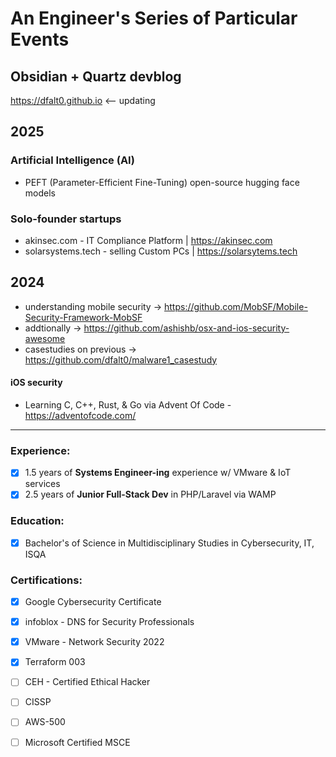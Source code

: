 # An Engineer's Series of Particular Events

## Obsidian + Quartz devblog
https://dfalt0.github.io <-- updating

<!--
**dfalt0/dfalt0** is a ✨ _special_ ✨ repository because its `README.md` (this file) appears on your GitHub profile.

Here are some ideas to get you started:

- 🔭 I’m currently working on ...
- 🌱 I’m currently learning ...
- 👯 I’m looking to collaborate on ...
- 🤔 I’m looking for help with ...
- 💬 Ask me about ...
- 📫 How to reach me: ...
- 😄 Pronouns: ...
- ⚡ Fun fact: ...
-->

## 2025 

### Artificial Intelligence (AI)
- PEFT (Parameter-Efficient Fine-Tuning) open-source hugging face models

### Solo-founder startups 
- akinsec.com - IT Compliance Platform | https://akinsec.com
- solarsystems.tech - selling Custom PCs | https://solarsytems.tech 


## 2024 
- understanding mobile security -> https://github.com/MobSF/Mobile-Security-Framework-MobSF
- addtionally -> https://github.com/ashishb/osx-and-ios-security-awesome
- casestudies on previous -> https://github.com/dfalt0/malware1_casestudy
  
#### iOS security
- Learning C, C++, Rust, & Go via Advent Of Code - https://adventofcode.com/


----

### Experience:
- [x] 1.5 years of <b>Systems Engineer-ing</b> experience w/ VMware & IoT services
- [x] 2.5 years of <b>Junior Full-Stack Dev</b> in PHP/Laravel via WAMP

### Education:
- [x] Bachelor's of Science in Multidisciplinary Studies in Cybersecurity, IT, ISQA

### Certifications:
- [x] Google Cybersecurity Certificate
- [x] infoblox - DNS for Security Professionals
- [x] VMware - Network Security 2022
- [x] Terraform 003
      
- [ ] CEH - Certified Ethical Hacker
- [ ] CISSP
- [ ] AWS-500
- [ ] Microsoft Certified MSCE



